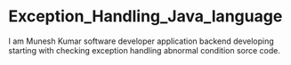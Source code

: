 # Exception_Handling_Java_language
I am Munesh Kumar software developer application backend developing starting with checking exception handling abnormal condition sorce code.
